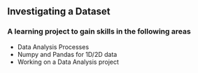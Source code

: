 ## Investigating a Dataset

### A learning project to gain skills in the following areas
- Data Analysis Processes
- Numpy and Pandas for 1D/2D data
- Working on a Data Analysis project
